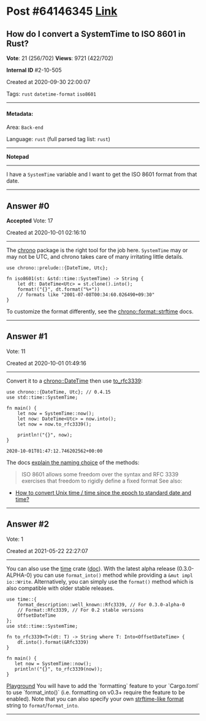 
# Post \#64146345 [Link](https://stackoverflow.com/questions/64146345/)

## How do I convert a SystemTime to ISO 8601 in Rust?

**Vote**: 21 (256/702) **Views**: 9721 (422/702) 

**Internal ID** \#2-10-505

Created at 2020-09-30 22:00:07

Tags: `rust` `datetime-format` `iso8601`

----------

#### Metadata:

Area: `Back-end`

Language: `rust` (full parsed tag list: `rust`)

----------

**Notepad**


----------

I have a `SystemTime` variable and I want to get the ISO 8601 format from that date.


----------
        
## Answer \#0

**Accepted** Vote: 17

Created at 2020-10-01 02:16:10

------------

The [chrono](https://docs.rs/chrono/newest/chrono/index.html) package is the right tool for the job here.  `SystemTime` may or may not be UTC, and chrono takes care of many irritating little details.
```
use chrono::prelude::{DateTime, Utc};

fn iso8601(st: &std::time::SystemTime) -> String {
    let dt: DateTime<Utc> = st.clone().into();
    format!("{}", dt.format("%+"))
    // formats like "2001-07-08T00:34:60.026490+09:30"
}
```

To customize the format differently, see the [chrono::format::strftime](https://docs.rs/chrono/newest/chrono/format/strftime/index.html) docs.


------------
    
    
## Answer \#1

 Vote: 11

Created at 2020-10-01 01:49:16

------------

Convert it to a [chrono::DateTime](https://docs.rs/chrono/0.4.19/chrono/struct.DateTime.html#method.to_rfc3339) then use [to_rfc3339](https://docs.rs/chrono/0.4.19/chrono/struct.DateTime.html#method.to_rfc3339):
```
use chrono::{DateTime, Utc}; // 0.4.15
use std::time::SystemTime;

fn main() {
    let now = SystemTime::now();
    let now: DateTime<Utc> = now.into();
    let now = now.to_rfc3339();

    println!("{}", now);
}
```

```
2020-10-01T01:47:12.746202562+00:00
```

The docs [explain the naming choice](https://docs.rs/chrono/0.4.19/chrono/struct.DateTime.html#method.parse_from_rfc3339) of the methods:
> ISO 8601 allows some freedom over the syntax and RFC 3339 exercises that freedom to rigidly define a fixed format
See also:
- [How to convert Unix time / time since the epoch to standard date and time?](https://stackoverflow.com/q/42572107/155423)


------------
    
    
## Answer \#2

 Vote: 1

Created at 2021-05-22 22:27:07

------------

You can also use the [time](https://crates.io/crates/time) crate ([doc](https://docs.rs/time)). With the latest alpha release  (0.3.0-ALPHA-0) you can use
`format_into()` method while providing a `&mut impl io::Write`. Alternatively, you can simply use the `format()` method which is also compatible with older stable releases.
```
use time::{
    format_description::well_known::Rfc3339, // For 0.3.0-alpha-0
    // Format::Rfc3339, // For 0.2 stable versions
    OffsetDateTime
};
use std::time::SystemTime;

fn to_rfc3339<T>(dt: T) -> String where T: Into<OffsetDateTime> {
    dt.into().format(&Rfc3339)
}

fn main() {
   let now = SystemTime::now();
   println!("{}", to_rfc3339(now));
}
```

[Playground](https://play.rust-lang.org/?version=stable&mode=debug&edition=2018&code=use%20time%3A%3A%7B%0D%0A%20%20%20%20Format%3A%3ARfc3339%2C%20%2F%2F%20For%200.2%20stable%20versions%0D%0A%20%20%20%20%2F%2F%20format_description%3A%3Awell_known%3A%3ARfc3339%2C%20%2F%2F%20For%200.3.0-alpha-0%0D%0A%20%20%20%20OffsetDateTime%0D%0A%7D%3B%0D%0Ause%20std%3A%3Atime%3A%3ASystemTime%3B%0D%0A%0D%0Afn%20to_rfc3339%3CT%3E(dt%3A%20T)%20-%3E%20String%20where%20T%3A%20Into%3COffsetDateTime%3E%20%7B%0D%0A%20%20%20%20dt.into().format(Rfc3339)%0D%0A%20%20%20%20%2F%2F%20dt.into().format(%26Rfc3339)%20%2F%2F%20For%200.3.0-alpha-0%0D%0A%7D%0D%0A%0D%0Afn%20main()%20%7B%0D%0A%20%20%20let%20now%20%3D%20SystemTime%3A%3Anow()%3B%0D%0A%20%20%20println!(%22%7B%7D%22%2C%20to_rfc3339(now))%3B%0D%0A%7D)
You will have to add the `formatting` feature to your `Cargo.toml` to use `format_into()` (i.e. formatting on v0.3+ require the feature to be enabled).
Note that you can also specify your own [strftime-like format](https://docs.rs/time/0.2.26/time/#formatting) string to `format`/`format_into`.


------------
    
    